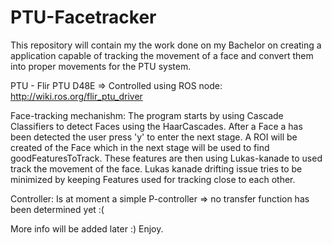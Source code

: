 # PTU-Facetracker

This repository will contain my the work done on my Bachelor on creating a application capable of tracking the movement of a face and convert them into proper movements for the PTU system. 

PTU - Flir PTU D48E => Controlled using ROS node: http://wiki.ros.org/flir_ptu_driver


Face-tracking mechanishm:
The program starts by using Cascade Classifiers to detect Faces using the HaarCascades. 
After a Face a has been detected  the user press 'y' to enter the next stage. 
A ROI will be created of the Face which in the next stage will be used to find goodFeaturesToTrack.
These features are then using Lukas-kanade to used track the movement of the face. 
Lukas kanade drifting issue  tries to be minimized by keeping Features used for tracking close to each other. 

Controller: Is at moment a simple P-controller => no transfer function has been determined yet :(


More info will be added later :) 
Enjoy.
